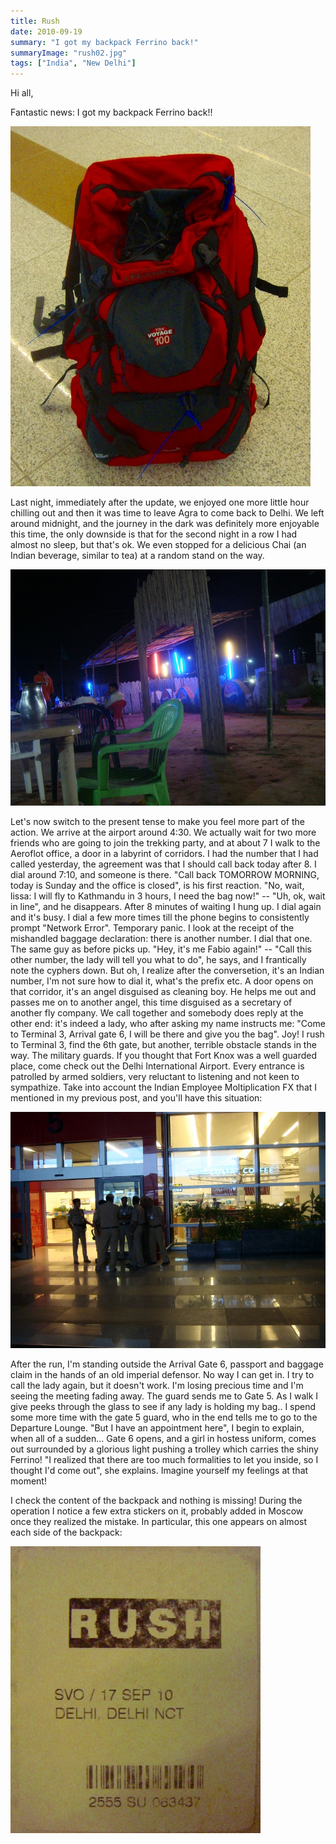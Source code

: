 ```yaml
---
title: Rush
date: 2010-09-19
summary: "I got my backpack Ferrino back!"
summaryImage: "rush02.jpg"
tags: ["India", "New Delhi"]
---
```


Hi all,

Fantastic news: I got my backpack Ferrino back!!

![Ferrino is back](rush03.jpg)

Last night, immediately after the update, we enjoyed one more little hour chilling out and then it was time to leave Agra to come back to Delhi. We left around midnight, and the journey in the dark was definitely more enjoyable this time, the only downside is that for the second night in a row I had almost no sleep, but that's ok. We even stopped for a delicious Chai (an Indian beverage, similar to tea) at a random stand on the way.

![Road tea place](rush01.jpg)

Let's now switch to the present tense to make you feel more part of the action.
We arrive at the airport around 4:30. We actually wait for two more friends who are going to join the trekking party, and at about 7 I walk to the Aeroflot office, a door in a labyrint of corridors. I had the number that I had called yesterday, the agreement was that I should call back today after 8. I dial around 7:10, and someone is there. "Call back TOMORROW MORNING, today is Sunday and the office is closed", is his first reaction. "No, wait, lissa: I will fly to Kathmandu in 3 hours, I need the bag now!" -- "Uh, ok, wait in line", and he disappears.
After 8 minutes of waiting I hung up. I dial again and it's busy. I dial a few more times till the phone begins to consistently prompt "Network Error". Temporary panic. I look at the receipt of the mishandled baggage declaration: there is another number. I dial that one. The same guy as before picks up. "Hey, it's me Fabio again!" -- "Call this other number, the lady will tell you what to do", he says, and I frantically note the cyphers down. But oh, I realize after the conversetion, it's an Indian number, I'm not sure how to dial it, what's the prefix etc. 
A door opens on that corridor, it's an angel disguised as cleaning boy. He helps me out and passes me on to another angel, this time disguised as a secretary of another fly company. We call together and somebody does reply at the other end: it's indeed a lady, who after asking my name instructs me: "Come to Terminal 3, Arrival gate 6, I will be there and give you the bag". Joy! I rush to Terminal 3, find the 6th gate, but another, terrible obstacle stands in the way. The military guards. 
If you thought that Fort Knox was a well guarded place, come check out the Delhi International Airport. Every entrance is patrolled by armed soldiers, very reluctant to listening and not keen to sympathize. Take into account the Indian Employee Moltiplication FX that I mentioned in my previous post, and you'll have this situation: 

![Airport militia](rush02.jpg)

After the run, I'm standing outside the Arrival Gate 6, passport and baggage claim in the hands of an old imperial defensor. No way I can get in. I try to call the lady again, but it doesn't work. I'm losing precious time and I'm seeing the meeting fading away. The guard sends me to Gate 5. As I walk I give peeks through the glass to see if any lady is holding my bag.. I spend some more time with the gate 5 guard, who in the end tells me to go to the Departure Lounge. "But I have an appointment here", I begin to explain, when all of a sudden... Gate 6 opens, and a girl in hostess uniform, comes out surrounded by a glorious light pushing a trolley which carries the shiny Ferrino! "I realized that there are too much formalities to let you inside, so I thought I'd come out", she explains. Imagine yourself my feelings at that moment!

I check the content of the backpack and nothing is missing! During the operation I notice a few extra stickers on it, probably added in Moscow once they realized the mistake. In particular, this one appears on almost each side of the backpack:

![rush](rush04.jpg)






